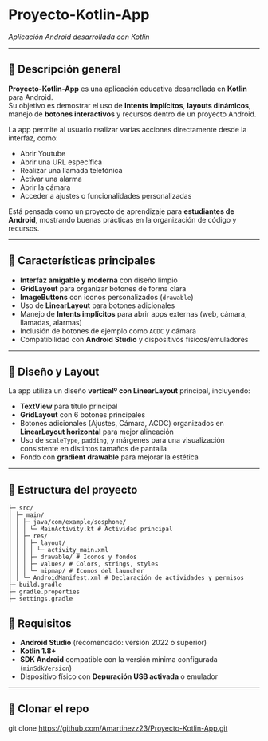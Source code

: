 # **Proyecto-Kotlin-App**
*Aplicación Android desarrollada con Kotlin*

---

## 🚀 **Descripción general**
**Proyecto-Kotlin-App** es una aplicación educativa desarrollada en **Kotlin** para Android.  
Su objetivo es demostrar el uso de **Intents implícitos**, **layouts dinámicos**, manejo de **botones interactivos** y recursos dentro de un proyecto Android.

La app permite al usuario realizar varias acciones directamente desde la interfaz, como:
- Abrir Youtube
- Abrir una URL específica
- Realizar una llamada telefónica
- Activar una alarma
- Abrir la cámara
- Acceder a ajustes o funcionalidades personalizadas

Está pensada como un proyecto de aprendizaje para **estudiantes de Android**, mostrando buenas prácticas en la organización de código y recursos.

---

## 🧩 **Características principales**
- **Interfaz amigable y moderna** con diseño limpio
- **GridLayout** para organizar botones de forma clara
- **ImageButtons** con iconos personalizados (`drawable`)
- Uso de **LinearLayout** para botones adicionales
- Manejo de **Intents implícitos** para abrir apps externas (web, cámara, llamadas, alarmas)
- Inclusión de botones de ejemplo como `ACDC` y cámara
- Compatibilidad con **Android Studio** y dispositivos físicos/emuladores

---

## 🎨 **Diseño y Layout**
La app utiliza un diseño **verticalº con LinearLayout** principal, incluyendo:
- **TextView** para título principal
- **GridLayout** con 6 botones principales
- Botones adicionales (Ajustes, Cámara, ACDC) organizados en **LinearLayout horizontal** para mejor alineación
- Uso de `scaleType`, `padding`, y márgenes para una visualización consistente en distintos tamaños de pantalla
- Fondo con **gradient drawable** para mejorar la estética

---

## 📂 **Estructura del proyecto**
```app/
├─ src/
│ ├─ main/
│ │ ├─ java/com/example/sosphone/
│ │ │ └─ MainActivity.kt # Actividad principal
│ │ ├─ res/
│ │ │ ├─ layout/
│ │ │ │ └─ activity_main.xml
│ │ │ ├─ drawable/ # Iconos y fondos
│ │ │ ├─ values/ # Colors, strings, styles
│ │ │ └─ mipmap/ # Iconos del launcher
│ │ └─ AndroidManifest.xml # Declaración de actividades y permisos
├─ build.gradle
├─ gradle.properties
├─ settings.gradle
```

## 🔧 **Requisitos**
- **Android Studio** (recomendado: versión 2022 o superior)
- **Kotlin 1.8+**
- **SDK Android** compatible con la versión mínima configurada (`minSdkVersion`)
- Dispositivo físico con **Depuración USB activada** o emulador

---

## 📲 **Clonar el repo**
git clone https://github.com/Amartinezz23/Proyecto-Kotlin-App.git
